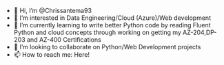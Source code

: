 - 👋 Hi, I’m @Chrissantema93
- 👀 I’m interested in Data Engineering/Cloud (Azure)/Web development
- 🌱 I’m currently learning to write better Python code by reading Fluent Python and cloud concepts through working on getting my AZ-204,DP-203 and AZ-400 Certifications 
- 💞️ I’m looking to collaborate on Python/Web Development projects
- 📫 How to reach me: Here!

<!---
Chrissantema93/Chrissantema93 is a ✨ special ✨ repository because its `README.md` (this file) appears on your GitHub profile.
You can click the Preview link to take a look at your changes.
--->
